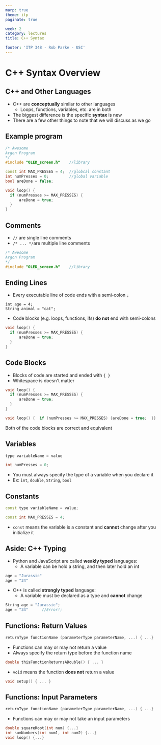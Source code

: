 ```yaml
---
marp: true
theme: itp
paginate: true

week: 2
category: lectures
title: C++ Syntax

footer: 'ITP 348 - Rob Parke - USC'
---
```


<!-- headingDivider: 2 -->

# C++ Syntax Overview

## C++ and Other Languages

* C++ are **conceptually** similar to other languages
  - Loops, functions, variables, etc. are in both
* The biggest difference is the specific **syntax** is new
* There are a few other things to note that we will discuss as we go
  

## Example program

```c++
/* Awesome 
Argon Program
*/
#include "OLED_screen.h"	//library

const int MAX_PRESSES = 4;	//globcal constant
int numPresses = 0;			//global variable
bool areDone = false;

void loop() {
  if (numPresses >= MAX_PRESSES) {
      areDone = true;
  }
}
```
## Comments

* `//` are single line comments
* `/* ... */`are multiple line comments

```c++
/* Awesome 
Argon Program
*/
#include "OLED_screen.h"	//library
```
## Ending Lines

* Every executable line of code ends with a semi-colon `;`

```
int age = 4;
String animal = "cat";
```

* Code blocks (e.g. loops, functions, ifs) **do not** end with semi-colons

```c++
void loop() {
  if (numPresses >= MAX_PRESSES) {
      areDone = true;
  }
}
```
## Code Blocks

* Blocks of code are started and ended with `{ }`
* Whitespace is doesn't matter

```c++
void loop() {
  if (numPresses >= MAX_PRESSES) {
      areDone = true;
  }
}
```

```c++
void loop() {  if (numPresses >= MAX_PRESSES) {areDone = true;  }}
```

Both of the code blocks are correct and equivalent

## Variables

```c++
type variableName = value

int numPresses = 0;
```

* You must always specify the type of a variable when you declare it
* Ex: `int`, `double`, `String`, `bool`

## Constants

```c++
const type variableName = value;

const int MAX_PRESSES = 4;
```

* `const` means the variable is a constant and **cannot** change after you initialize it

## Aside: C++ Typing

* Python and JavaScript are called **weakly typed** languages: 
  - A variable can be hold a string, and then later hold an int

```python
age = "Jurassic"
age = "34"
```

* C++ is called **strongly typed** language: 
  - A variable must be declared as a type and **cannot**  change

```c++
String age = "Jurassic";
age = "34"		//Error!;
```

## Functions: Return Values

```c++
returnType functionName (parameterType parameterName, ...) { ...}
```

* Functions can may or may not return a value
* Always specify the return type before the function name

```c++
double thisFunctionReturnsADouble() { ... }
```

* `void` means the function **does not** return a value 

```c++
void setup() { ... }
```

## Functions: Input Parameters

```c++
returnType functionName (parameterType parameterName, ...) { ...}
```

* Functions can may or may not take an input parameters

```c++
double squareRoot(int num) {...}
int sumNumbers(int num1, int num2) {...}
void loop() {...}
```